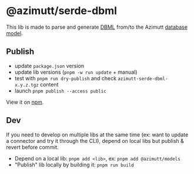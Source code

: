 # @azimutt/serde-dbml

This lib is made to parse and generate [DBML](https://dbml.dbdiagram.io) from/to the Azimutt [database model](../models).

## Publish

- update `package.json` version
- update lib versions (`pnpm -w run update` + manual)
- test with `pnpm run dry-publish` and check `azimutt-serde-dbml-x.y.z.tgz` content
- launch `pnpm publish --access public`

View it on [npm](https://www.npmjs.com/package/@azimutt/serde-dbml).

## Dev

If you need to develop on multiple libs at the same time (ex: want to update a connector and try it through the CLI), depend on local libs but publish & revert before commit.

- Depend on a local lib: `pnpm add <lib>`, ex: `pnpm add @azimutt/models`
- "Publish" lib locally by building it: `pnpm run build`
